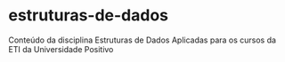 # estruturas-de-dados
Conteúdo da disciplina Estruturas de Dados Aplicadas para os cursos da ETI da Universidade Positivo
